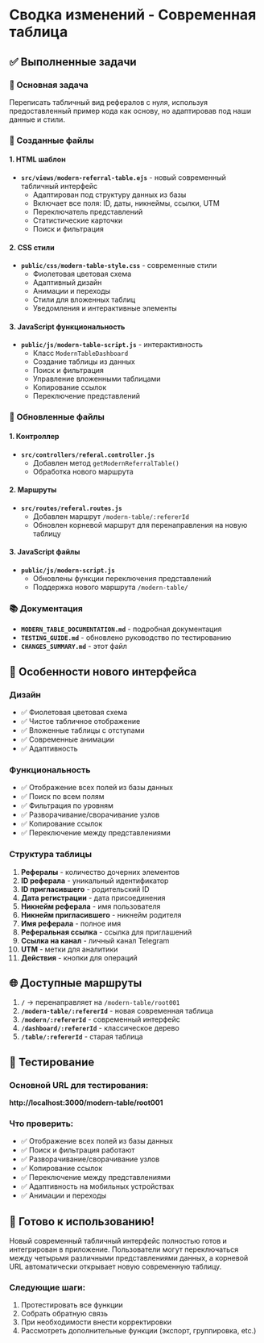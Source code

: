 # Сводка изменений - Современная таблица

## ✅ Выполненные задачи

### 🎯 Основная задача
Переписать табличный вид рефералов с нуля, используя предоставленный пример кода как основу, но адаптировав под наши данные и стили.

### 📁 Созданные файлы

#### 1. HTML шаблон
- **`src/views/modern-referral-table.ejs`** - новый современный табличный интерфейс
  - Адаптирован под структуру данных из базы
  - Включает все поля: ID, даты, никнеймы, ссылки, UTM
  - Переключатель представлений
  - Статистические карточки
  - Поиск и фильтрация

#### 2. CSS стили
- **`public/css/modern-table-style.css`** - современные стили
  - Фиолетовая цветовая схема
  - Адаптивный дизайн
  - Анимации и переходы
  - Стили для вложенных таблиц
  - Уведомления и интерактивные элементы

#### 3. JavaScript функциональность
- **`public/js/modern-table-script.js`** - интерактивность
  - Класс `ModernTableDashboard`
  - Создание таблицы из данных
  - Поиск и фильтрация
  - Управление вложенными таблицами
  - Копирование ссылок
  - Переключение представлений

### 🔧 Обновленные файлы

#### 1. Контроллер
- **`src/controllers/referal.controller.js`**
  - Добавлен метод `getModernReferralTable()`
  - Обработка нового маршрута

#### 2. Маршруты
- **`src/routes/referal.routes.js`**
  - Добавлен маршрут `/modern-table/:refererId`
  - Обновлен корневой маршрут для перенаправления на новую таблицу

#### 3. JavaScript файлы
- **`public/js/modern-script.js`**
  - Обновлены функции переключения представлений
  - Поддержка нового маршрута `/modern-table/`

### 📚 Документация
- **`MODERN_TABLE_DOCUMENTATION.md`** - подробная документация
- **`TESTING_GUIDE.md`** - обновлено руководство по тестированию
- **`CHANGES_SUMMARY.md`** - этот файл

## 🎨 Особенности нового интерфейса

### Дизайн
- ✅ Фиолетовая цветовая схема
- ✅ Чистое табличное отображение
- ✅ Вложенные таблицы с отступами
- ✅ Современные анимации
- ✅ Адаптивность

### Функциональность
- ✅ Отображение всех полей из базы данных
- ✅ Поиск по всем полям
- ✅ Фильтрация по уровням
- ✅ Разворачивание/сворачивание узлов
- ✅ Копирование ссылок
- ✅ Переключение между представлениями

### Структура таблицы
1. **Рефералы** - количество дочерних элементов
2. **ID реферала** - уникальный идентификатор
3. **ID пригласившего** - родительский ID
4. **Дата регистрации** - дата присоединения
5. **Никнейм реферала** - имя пользователя
6. **Никнейм пригласившего** - никнейм родителя
7. **Имя реферала** - полное имя
8. **Реферальная ссылка** - ссылка для приглашений
9. **Ссылка на канал** - личный канал Telegram
10. **UTM** - метки для аналитики
11. **Действия** - кнопки для операций

## 🌐 Доступные маршруты

1. **`/`** → перенаправляет на `/modern-table/root001`
2. **`/modern-table/:refererId`** - новая современная таблица
3. **`/modern/:refererId`** - современный интерфейс
4. **`/dashboard/:refererId`** - классическое дерево
5. **`/table/:refererId`** - старая таблица

## 🧪 Тестирование

### Основной URL для тестирования:
**http://localhost:3000/modern-table/root001**

### Что проверить:
- ✅ Отображение всех полей из базы данных
- ✅ Поиск и фильтрация работают
- ✅ Разворачивание/сворачивание узлов
- ✅ Копирование ссылок
- ✅ Переключение между представлениями
- ✅ Адаптивность на мобильных устройствах
- ✅ Анимации и переходы

## 🚀 Готово к использованию!

Новый современный табличный интерфейс полностью готов и интегрирован в приложение. Пользователи могут переключаться между четырьмя различными представлениями данных, а корневой URL автоматически открывает новую современную таблицу.

### Следующие шаги:
1. Протестировать все функции
2. Собрать обратную связь
3. При необходимости внести корректировки
4. Рассмотреть дополнительные функции (экспорт, группировка, etc.)




